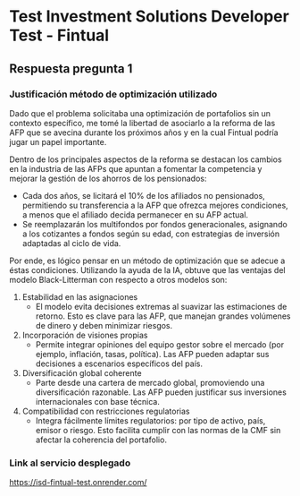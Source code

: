 # Test Investment Solutions Developer Test - Fintual

## Respuesta pregunta 1
### Justificación método de optimización utilizado
Dado que el problema solicitaba una optimización de portafolios sin un contexto específico, me tomé la libertad de asociarlo a la reforma de las AFP que se avecina durante los próximos años y en la cual Fintual podría jugar un papel importante.

Dentro de los principales aspectos de la reforma se destacan los cambios en la industria de las AFPs que apuntan a fomentar la competencia y mejorar la gestión de los ahorros de los pensionados:
- Cada dos años, se licitará el 10% de los afiliados no pensionados, permitiendo su transferencia a la AFP que ofrezca mejores condiciones, a menos que el afiliado decida permanecer en su AFP actual.
- Se reemplazarán los multifondos por fondos generacionales, asignando a los cotizantes a fondos según su edad, con estrategias de inversión adaptadas al ciclo de vida.

Por ende, es lógico pensar en un método de optimización que se adecue a éstas condiciones. Utilizando la ayuda de la IA, obtuve que las ventajas del modelo Black-Litterman con respecto a otros modelos son:
1) Estabilidad en las asignaciones
    - El modelo evita decisiones extremas al suavizar las estimaciones de retorno. Esto es clave para las AFP, que manejan grandes volúmenes de dinero y deben minimizar riesgos.
2) Incorporación de visiones propias
    - Permite integrar opiniones del equipo gestor sobre el mercado (por ejemplo, inflación, tasas, política). Las AFP pueden adaptar sus decisiones a escenarios específicos del país.
3) Diversificación global coherente
    - Parte desde una cartera de mercado global, promoviendo una diversificación razonable. Las AFP pueden justificar sus inversiones internacionales con base técnica.
4) Compatibilidad con restricciones regulatorias
    - Integra fácilmente límites regulatorios: por tipo de activo, país, emisor o riesgo. Esto facilita cumplir con las normas de la CMF sin afectar la coherencia del portafolio.

### Link al servicio desplegado
https://isd-fintual-test.onrender.com/